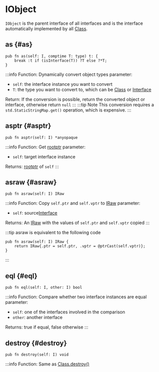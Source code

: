 # IObject
`IObject` is the parent interface of all interfaces and is the interface automatically implemented by all [Class](principle#term).

## as {#as}
```zig
pub fn as(self: I, comptime T: type) t: {
    break :t if (isInterface(T)) ?T else ?*T;
}
```
:::info Function: Dynamically convert object types
parameter:
- `self`: the interface instance you want to convert
- `T`: the type you want to convert to, which can be [Class](principle#term) or [Interface](principle#term)

Return: If the conversion is possible, return the converted object or interface, otherwise return `null`
:::
:::tip Note
This conversion requires a `std.StaticStringMap.get()` operation, which is expensive.
:::

## asptr {#asptr}
```zig
pub fn asptr(self: I) *anyopaque
```
:::info Function: Get [rootptr](principle#term)
parameter:
- `self`: target interface instance

Returns: [rootptr](principle#term) of `self`
:::

## asraw {#asraw}
```zig
pub fn asraw(self: I) IRaw
```
:::info Function: Copy `self.ptr` and `self.vptr` to [IRaw](iraw)
parameter:
- `self`: source[Interface](principle#term)

Returns: An [IRaw](iraw) with the values ​​of `self.ptr` and `self.vptr` copied
:::

:::tip asraw is equivalent to the following code
```zig
pub fn asraw(self: I) IRaw {
    return IRaw{.ptr = self.ptr, .vptr = @ptrCast(self.vptr)};
}
```
:::

## eql {#eql}
```zig
pub fn eql(self: I, other: I) bool
```
:::info Function: Compare whether two interface instances are equal
parameter:
- `self`: one of the interfaces involved in the comparison
- `other`: another interface

Returns: true if equal, false otherwise
:::

## destroy {#destroy}
```zig
pub fn destroy(self: I) void
```
:::info Function: Same as [Class.destroy()](class#destroy)
